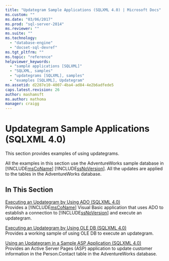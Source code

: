 ```yaml
---
title: "Updategram Sample Applications (SQLXML 4.0) | Microsoft Docs"
ms.custom: ""
ms.date: "03/06/2017"
ms.prod: "sql-server-2014"
ms.reviewer: ""
ms.suite: ""
ms.technology: 
  - "database-engine"
  - "docset-sql-devref"
ms.tgt_pltfrm: ""
ms.topic: "reference"
helpviewer_keywords: 
  - "sample applications [SQLXML]"
  - "SQLXML, samples"
  - "updategrams [SQLXML], samples"
  - "examples [SQLXML], Updategram"
ms.assetid: d2287e10-4007-4ba4-ad84-4e2b6adfede5
caps.latest.revision: 26
author: mashamsft
ms.author: mathoma
manager: craigg
---
```

# Updategram Sample Applications (SQLXML 4.0)
  This section provides examples of using updategrams.  
  
 All the examples in this section use the AdventureWorks sample database in [!INCLUDE[msCoName](../../includes/msconame-md.md)] [!INCLUDE[ssNoVersion](../../includes/ssnoversion-md.md)]. All the updates are applied to the tables in the AdventureWorks database.  
  
## In This Section  
 [Executing an Updategram by Using ADO &#40;SQLXML 4.0&#41;](../../relational-databases/sqlxml-annotated-xsd-schemas-xpath-queries/updategrams/executing-an-updategram-by-using-ado-sqlxml-4-0.md)  
 Provides a [!INCLUDE[msCoName](../../includes/msconame-md.md)] Visual Basic application that uses ADO to establish a connection to [!INCLUDE[ssNoVersion](../../includes/ssnoversion-md.md)] and execute an updategram.  
  
 [Executing an Updategram by Using OLE DB &#40;SQLXML 4.0&#41;](../../relational-databases/sqlxml-annotated-xsd-schemas-xpath-queries/updategrams/executing-an-updategram-by-using-ole-db-sqlxml-4-0.md)  
 Provides a working sample of using OLE DB to execute an updategram.  
  
 [Using an Updategram in a Sample ASP Application &#40;SQLXML 4.0&#41;](../../relational-databases/sqlxml-annotated-xsd-schemas-xpath-queries/updategrams/using-an-updategram-in-a-sample-asp-application-sqlxml-4-0.md)  
 Provides an Active Server Pages (ASP) application to update customer information in the Person.Contact table in the AdventureWorks database.  
  
  
